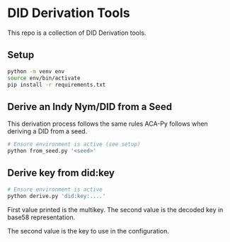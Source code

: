 # DID Derivation Tools

This repo is a collection of DID Derivation tools.

## Setup

```sh
python -m venv env
source env/bin/activate
pip install -r requirements.txt
```

## Derive an Indy Nym/DID from a Seed

This derivation process follows the same rules ACA-Py follows when deriving a DID from a seed.

```sh
# Ensure environment is active (see setup)
python from_seed.py '<seed>'
```

## Derive key from did:key

```sh
# Ensure environment is active
python derive.py 'did:key:....'
```

First value printed is the multikey. The second value is the decoded key in base58 representation.

The second value is the key to use in the configuration.
